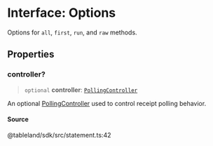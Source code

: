 # Interface: Options

Options for `all`, `first`, `run`, and `raw` methods.

## Properties

### controller?

> `optional` **controller**: [`PollingController`](../namespaces/helpers/type-aliases/PollingController.md)

An optional [PollingController](../namespaces/helpers/type-aliases/PollingController.md) used to control receipt polling behavior.

#### Source

@tableland/sdk/src/statement.ts:42
